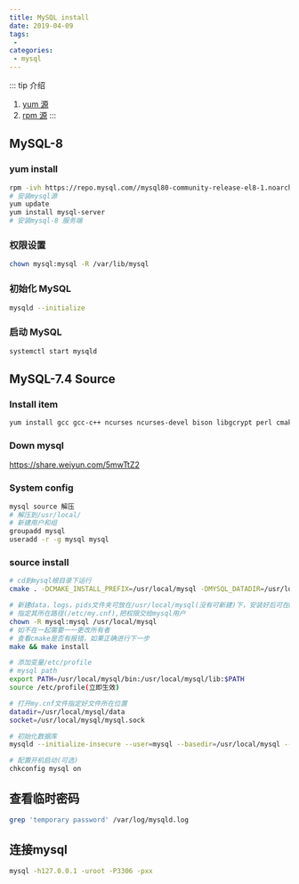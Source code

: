 ```yaml
---
title: MySQL install
date: 2019-04-09
tags:
 - 
categories:
 - mysql
---
```


::: tip 介绍
1. [yum 源](https://dev.mysql.com/downloads/repo/yum/)
2. [rpm 源](https://dev.mysql.com/downloads/mysql/)
:::
## MySQL-8
### yum install
```bash
rpm -ivh https://repo.mysql.com//mysql80-community-release-el8-1.noarch.rpm
# 安装mysql源
yum update
yum install mysql-server
# 安装mysql-8 服务端
```
### 权限设置
```bash
chown mysql:mysql -R /var/lib/mysql
```

### 初始化 MySQL
```bash
mysqld --initialize
```

### 启动 MySQL
```bash
systemctl start mysqld
```

## MySQL-7.4 Source

### Install item
```bash
yum install gcc gcc-c++ ncurses ncurses-devel bison libgcrypt perl cmake
```

### Down mysql
https://share.weiyun.com/5mwTtZ2

### System config
```bash
mysql source 解压
# 解压到/usr/local/
# 新建用户和组
groupadd mysql
useradd -r -g mysql mysql
```
### source install

```bash
# cd到mysql根目录下运行
cmake . -DCMAKE_INSTALL_PREFIX=/usr/local/mysql -DMYSQL_DATADIR=/usr/local/mysql/data -DDEFAULT_CHARSET=utf8 -DDEFAULT_COLLATION=utf8_general_ci -DMYSQL_TCP_PORT=3306 -DMYSQL_USER=mysql -DWITH_MYISAM_STORAGE_ENGINE=1 -DWITH_INNOBASE_STORAGE_ENGINE=1 -DWITH_ARCHIVE_STORAGE_ENGINE=1 -DWITH_BLACKHOLE_STORAGE_ENGINE=1 -DWITH_MEMORY_STORAGE_ENGINE=1 -DENABLE_DOWNLOADS=1 -DDOWNLOAD_BOOST=1 -DWITH_MEMORY_STORAGE_ENGINE=1 -DWITH_BOOST=/usr/local/boost_1_59_0

# 新建data，logs，pids文件夹可放在/usr/local/mysql(没有可新建)下，安装好后可在mysql配置文件中
# 指定其所在路径(/etc/my.cnf),把权限交给mysql用户
chown -R mysql:mysql /usr/local/mysql
# 如不在一起需要一一更改所有者
# 查看cmake是否有报错，如果正确进行下一步
make && make install

# 添加变量/etc/profile
# mysql path
export PATH=/usr/local/mysql/bin:/usr/local/mysql/lib:$PATH
source /etc/profile(立即生效)

# 打开my.cnf文件指定好文件所在位置
datadir=/usr/local/mysql/data
socket=/usr/local/mysql/mysql.sock

# 初始化数据库
mysqld --initialize-insecure --user=mysql --basedir=/usr/local/mysql --datadir=/usr/local/mysql/data

# 配置开机启动(可选)
chkconfig mysql on

```
## 查看临时密码
```bash
grep 'temporary password' /var/log/mysqld.log
```
## 连接mysql
```bash
mysql -h127.0.0.1 -uroot -P3306 -pxx
```


